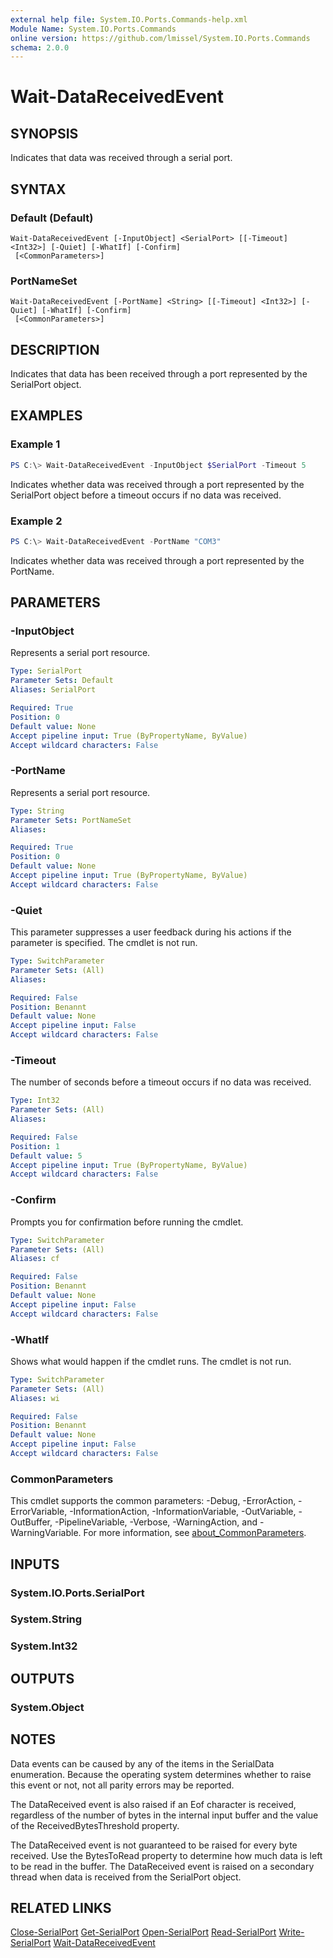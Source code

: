 ```yaml
---
external help file: System.IO.Ports.Commands-help.xml
Module Name: System.IO.Ports.Commands
online version: https://github.com/lmissel/System.IO.Ports.Commands
schema: 2.0.0
---
```


# Wait-DataReceivedEvent

## SYNOPSIS
Indicates that data was received through a serial port.

## SYNTAX

### Default (Default)
```
Wait-DataReceivedEvent [-InputObject] <SerialPort> [[-Timeout] <Int32>] [-Quiet] [-WhatIf] [-Confirm]
 [<CommonParameters>]
```

### PortNameSet
```
Wait-DataReceivedEvent [-PortName] <String> [[-Timeout] <Int32>] [-Quiet] [-WhatIf] [-Confirm]
 [<CommonParameters>]
```

## DESCRIPTION
Indicates that data has been received through a port represented by the SerialPort object.

## EXAMPLES

### Example 1
```powershell
PS C:\> Wait-DataReceivedEvent -InputObject $SerialPort -Timeout 5
```
Indicates whether data was received through a port represented by the SerialPort object before a timeout occurs if no data was received.

### Example 2
```powershell
PS C:\> Wait-DataReceivedEvent -PortName "COM3"
```

Indicates whether data was received through a port represented by the PortName.

## PARAMETERS

### -InputObject
Represents a serial port resource.

```yaml
Type: SerialPort
Parameter Sets: Default
Aliases: SerialPort

Required: True
Position: 0
Default value: None
Accept pipeline input: True (ByPropertyName, ByValue)
Accept wildcard characters: False
```

### -PortName
Represents a serial port resource.

```yaml
Type: String
Parameter Sets: PortNameSet
Aliases:

Required: True
Position: 0
Default value: None
Accept pipeline input: True (ByPropertyName, ByValue)
Accept wildcard characters: False
```

### -Quiet
This parameter suppresses a user feedback during his actions if the parameter is specified. The cmdlet is not run.

```yaml
Type: SwitchParameter
Parameter Sets: (All)
Aliases:

Required: False
Position: Benannt
Default value: None
Accept pipeline input: False
Accept wildcard characters: False
```

### -Timeout
The number of seconds before a timeout occurs if no data was received.

```yaml
Type: Int32
Parameter Sets: (All)
Aliases:

Required: False
Position: 1
Default value: 5
Accept pipeline input: True (ByPropertyName, ByValue)
Accept wildcard characters: False
```

### -Confirm
Prompts you for confirmation before running the cmdlet.

```yaml
Type: SwitchParameter
Parameter Sets: (All)
Aliases: cf

Required: False
Position: Benannt
Default value: None
Accept pipeline input: False
Accept wildcard characters: False
```

### -WhatIf
Shows what would happen if the cmdlet runs.
The cmdlet is not run.

```yaml
Type: SwitchParameter
Parameter Sets: (All)
Aliases: wi

Required: False
Position: Benannt
Default value: None
Accept pipeline input: False
Accept wildcard characters: False
```

### CommonParameters
This cmdlet supports the common parameters: -Debug, -ErrorAction, -ErrorVariable, -InformationAction, -InformationVariable, -OutVariable, -OutBuffer, -PipelineVariable, -Verbose, -WarningAction, and -WarningVariable. For more information, see [about_CommonParameters](http://go.microsoft.com/fwlink/?LinkID=113216).

## INPUTS

### System.IO.Ports.SerialPort

### System.String

### System.Int32

## OUTPUTS

### System.Object
## NOTES
Data events can be caused by any of the items in the SerialData enumeration. Because the operating system determines whether to raise this event or not, not all parity errors may be reported.

The DataReceived event is also raised if an Eof character is received, regardless of the number of bytes in the internal input buffer and the value of the ReceivedBytesThreshold property.

The DataReceived event is not guaranteed to be raised for every byte received. Use the BytesToRead property to determine how much data is left to be read in the buffer.
The DataReceived event is raised on a secondary thread when data is received from the SerialPort object. 

## RELATED LINKS

[Close-SerialPort](Close-SerialPort.md)
[Get-SerialPort](Get-SerialPort.md)
[Open-SerialPort](Open-SerialPort.md)
[Read-SerialPort](Read-SerialPort.md)
[Write-SerialPort](Write-SerialPort.md)
[Wait-DataReceivedEvent](Wait-DataReceivedEvent.md)
